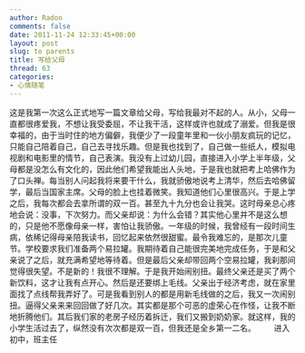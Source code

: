 ```yaml
---
author: Radon
comments: false
date: 2011-11-24 12:33:45+00:00
layout: post
slug: to parents
title: 写给父母
thread: 63
categories:
- 心情随笔
---
```

这是我第一次这么正式地写一篇文章给父母，写给我最对不起的人。从小，父母一直都很疼爱我，不想让我受委屈，不让我干活，这样或许也就成了溺爱。但我是很幸福的，由于当时住的地方偏僻，我便少了一段童年里和一伙小朋友疯玩的记忆，只能自己陪着自己，自己去寻找乐趣。但是我也找到了，自己做一些纸人，模拟电视剧和电影里的情节，自己表演。我没有上过幼儿园，直接进入小学上半年级，父母都是没怎么有文化的，因此他们希望我能出人头地，于是我也就把考上哈佛作为了口头禅。每当别人问起我将来要干什么，我就骄傲地说考上清华，然后去哈佛留学，最后当国家主席。父母的脸上也挂着微笑。我知道他们心里很高兴。于是上学之后，我每次都会去拿所谓的双一百。甚至九十九分也会让我哭。这时母亲总心疼地会说：没事，下次努力。而父亲却说：为什么会错？其实他心里并不是这么想的，只是他不愿像母亲一样，害怕让我骄傲。一年级的时候，我曾经有一段时间生病，依稀记得母亲陪我读书，回忆起来依然很甜蜜。最令我难忘的，是那次儿童节。学校要求我们准备两个易拉罐。我期待着自己能很完美地完成任务，于是和父亲说了之后，就充满希望地等待着。但是最后父亲却带回两个空易拉罐，我刹那间觉得很失望。不是新的！我很不理解。于是我开始闹别扭。最终父亲还是买了两个新饮料，这才让我有点开心。然后是还要绑上毛线。父亲出于经济考虑，就在家里面找了点线帮我弄好了。可是我看到别人的都是用新毛线做的之后，我又一次闹别扭。逼得父亲来来回回做了好几次。其实都是那个可恶的虚荣心在作怪，让我不断地折腾他们。其后我们家的老房子经历着拆迁，我们又搬到奶奶家。就这样，我的小学生活过去了，纵然没有次次都是双一百，但我还是全乡第一二名。
　　进入初中，班主任